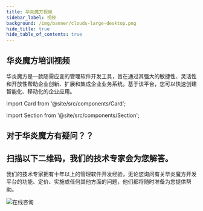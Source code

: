 ```yaml
---
title: 华炎魔方视频
sidebar_label: 视频
background: /img/banner/clouds-large-desktop.png
hide_title: true
hide_table_of_contents: true
---
```


<div class="text-center">
  <h2 class="text-3xl leading-9 tracking-tight font-extrabold text-gray-900 sm:text-4xl sm:leading-10">
    华炎魔方培训视频
  </h2>
  <p class="mt-3 max-w-2xl mx-auto text-xl leading-7 text-gray-700 sm:mt-4">
    华炎魔方是一款随需应变的管理软件开发工具，旨在通过其强大的敏捷性、灵活性和开放性帮助企业创新、扩展和集成企业业务系统。基于该平台，您可以快速创建智能化、移动化的企业应用。
  </p>
</div>

import Card from '@site/src/components/Card';

<div class="mt-12 grid gap-5 max-w-lg mx-auto md:grid-cols-2 lg:max-w-none">

  <Card image="https://www-steedos-com.oss-cn-beijing.aliyuncs.com/videos/creator/steedos-guide.jpg"
    title="华炎魔方助力企业数字化转型"
    description="数字化转型需要摸着石头过河，业务部门每天都有新想法，每天都盼着新需求尽快交付，"
    category="华炎魔方简介"
    href="/videos/steedos-digital-transformation/"/>

  <Card image="https://www-steedos-com.oss-cn-beijing.aliyuncs.com/videos/creator/steedos-platform-features.jpg"
    title="华炎魔方十大引擎，开发效率提升十倍"
    description="低代码开发是一种全新的开发方式，通过把标准功能组件化，业务需求配置化，改变应用交付和管理的模式，大大缩减应用交付的周期。"
    category="华炎魔方简介"
    href="/videos/steedos-platform-features/"/>

</div>


<div class="mt-6 mb-6 grid gap-5 max-w-lg mx-auto md:grid-cols-2 lg:grid-cols-2 lg:max-w-none">

  <Card image="https://www-steedos-com.oss-cn-beijing.aliyuncs.com/videos/creator/steedos-object-manager.jpg"
    title="如何创建自定义应用程序"
    category="低代码开发教程"
    href="/videos/lesson-object/"/>

  <Card image="https://www-steedos-com.oss-cn-beijing.aliyuncs.com/videos/creator/steedos-object-relationship.jpg"
    title="如何定义相关表"
    category="低代码开发教程"
    href="/videos/lesson-object-relationship/"/>
    
</div>

import Section from '@site/src/components/Section';


<Section background="#215ca0" padding="50">
<div style={{color:"#FFFFFF"}}>

# 对于华炎魔方有疑问？？
# 扫描以下二维码，我们的技术专家会为您解答。

我们的技术专家拥有十年以上的管理软件开发经验，无论您询问有关华炎魔方开发平台的功能、定价、实施或任何其他方面的问题，他们都将随时准备为您提供帮助。

![在线咨询](/assets/contact_by_weixin.png)

</div>

</Section>
